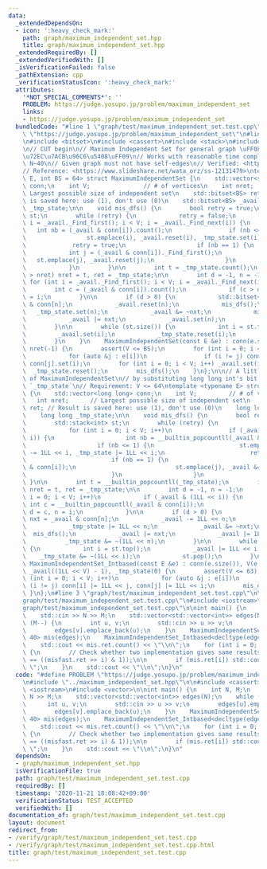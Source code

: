 ```yaml
---
data:
  _extendedDependsOn:
  - icon: ':heavy_check_mark:'
    path: graph/maximum_independent_set.hpp
    title: graph/maximum_independent_set.hpp
  _extendedRequiredBy: []
  _extendedVerifiedWith: []
  _isVerificationFailed: false
  _pathExtension: cpp
  _verificationStatusIcon: ':heavy_check_mark:'
  attributes:
    '*NOT_SPECIAL_COMMENTS*': ''
    PROBLEM: https://judge.yosupo.jp/problem/maximum_independent_set
    links:
    - https://judge.yosupo.jp/problem/maximum_independent_set
  bundledCode: "#line 1 \"graph/test/maximum_independent_set.test.cpp\"\n#define PROBLEM\
    \ \"https://judge.yosupo.jp/problem/maximum_independent_set\"\n#line 2 \"graph/maximum_independent_set.hpp\"\
    \n#include <bitset>\n#include <cassert>\n#include <stack>\n#include <vector>\n\
    \n// CUT begin\n// Maximum Independent Set for general graph \uFF08\u6700\u5927\
    \u72EC\u7ACB\u96C6\u5408\uFF09\n// Works with reasonable time complexity when\
    \ N~40\n// Given graph must not have self-edges\n// Verified: <https://judge.yosupo.jp/submission/1864>\n\
    // Reference: <https://www.slideshare.net/wata_orz/ss-12131479>\ntemplate <typename\
    \ E, int BS = 64> struct MaximumIndependentSet {\n    std::vector<std::bitset<BS>>\
    \ conn;\n    int V;               // # of vertices\n    int nret;            //\
    \ Largest possible size of independent set\n    std::bitset<BS> ret; // Result\
    \ is saved here: use (1), don't use (0)\n    std::bitset<BS> _avail;\n    std::bitset<BS>\
    \ _tmp_state;\n\n    void mis_dfs() {\n        bool retry = true;\n        std::stack<int>\
    \ st;\n        while (retry) {\n            retry = false;\n            for (int\
    \ i = _avail._Find_first(); i < V; i = _avail._Find_next(i)) {\n             \
    \   int nb = (_avail & conn[i]).count();\n                if (nb <= 1) {\n   \
    \                 st.emplace(i), _avail.reset(i), _tmp_state.set(i);\n       \
    \             retry = true;\n                    if (nb == 1) {\n            \
    \            int j = (_avail & conn[i])._Find_first();\n                     \
    \   st.emplace(j), _avail.reset(j);\n                    }\n                }\n\
    \            }\n        }\n\n        int t = _tmp_state.count();\n        if (t\
    \ > nret) nret = t, ret = _tmp_state;\n\n        int d = -1, n = -1;\n       \
    \ for (int i = _avail._Find_first(); i < V; i = _avail._Find_next(i)) {\n    \
    \        int c = (_avail & conn[i]).count();\n            if (c > d) d = c, n\
    \ = i;\n        }\n\n        if (d > 0) {\n            std::bitset<BS> nxt = _avail\
    \ & conn[n];\n            _avail.reset(n);\n            mis_dfs();\n         \
    \   _tmp_state.set(n);\n            _avail &= ~nxt;\n            mis_dfs();\n\
    \            _avail |= nxt;\n            _avail.set(n);\n            _tmp_state.reset(n);\n\
    \        }\n\n        while (st.size()) {\n            int i = st.top();\n   \
    \         _avail.set(i);\n            _tmp_state.reset(i);\n            st.pop();\n\
    \        }\n    }\n    MaximumIndependentSet(const E &e) : conn(e.size()), V(e.size()),\
    \ nret(-1) {\n        assert(V <= BS);\n        for (int i = 0; i < V; i++)\n\
    \            for (auto &j : e[i])\n                if (i != j) conn[i].set(j),\
    \ conn[j].set(i);\n        for (int i = 0; i < V; i++) _avail.set(i);\n      \
    \  _tmp_state.reset();\n        mis_dfs();\n    }\n};\n\n// A little fast implementation\
    \ of MaximumIndependentSet\n// by substituting long long int's bit for `ret` &\
    \ `_tmp_state`\n// Requirement: V <= 64\ntemplate <typename E> struct MaximumIndependentSet_Intbased\
    \ {\n    std::vector<long long> conn;\n    int V;         // # of vertices\n \
    \   int nret;      // Largest possible size of independent set\n    long long\
    \ ret; // Result is saved here: use (1), don't use (0)\n    long long _avail;\n\
    \    long long _tmp_state;\n\n    void mis_dfs() {\n        bool retry = true;\n\
    \        std::stack<int> st;\n        while (retry) {\n            retry = false;\n\
    \            for (int i = 0; i < V; i++)\n                if (_avail & (1LL <<\
    \ i)) {\n                    int nb = __builtin_popcountll(_avail & conn[i]);\n\
    \                    if (nb <= 1) {\n                        st.emplace(i), _avail\
    \ -= 1LL << i, _tmp_state |= 1LL << i;\n                        retry = true;\n\
    \                        if (nb == 1) {\n                            int j = __builtin_ctzll(_avail\
    \ & conn[i]);\n                            st.emplace(j), _avail &= ~(1LL << j);\n\
    \                        }\n                    }\n                }\n       \
    \ }\n\n        int t = __builtin_popcountll(_tmp_state);\n        if (t > nret)\
    \ nret = t, ret = _tmp_state;\n\n        int d = -1, n = -1;\n        for (int\
    \ i = 0; i < V; i++)\n            if (_avail & (1LL << i)) {\n               \
    \ int c = __builtin_popcountll(_avail & conn[i]);\n                if (c > d)\
    \ d = c, n = i;\n            }\n\n        if (d > 0) {\n            long long\
    \ nxt = _avail & conn[n];\n            _avail -= 1LL << n;\n            mis_dfs();\n\
    \            _tmp_state |= 1LL << n;\n            _avail &= ~nxt;\n          \
    \  mis_dfs();\n            _avail |= nxt;\n            _avail |= 1LL << n;\n \
    \           _tmp_state &= ~(1LL << n);\n        }\n\n        while (st.size())\
    \ {\n            int i = st.top();\n            _avail |= 1LL << i;\n        \
    \    _tmp_state &= ~(1LL << i);\n            st.pop();\n        }\n    }\n   \
    \ MaximumIndependentSet_Intbased(const E &e) : conn(e.size()), V(e.size()), nret(-1),\
    \ _avail((1LL << V) - 1), _tmp_state(0) {\n        assert(V <= 63);\n        for\
    \ (int i = 0; i < V; i++)\n            for (auto &j : e[i])\n                if\
    \ (i != j) conn[i] |= 1LL << j, conn[j] |= 1LL << i;\n        mis_dfs();\n   \
    \ }\n};\n#line 3 \"graph/test/maximum_independent_set.test.cpp\"\n\n#line 5 \"\
    graph/test/maximum_independent_set.test.cpp\"\n#include <iostream>\n#line 7 \"\
    graph/test/maximum_independent_set.test.cpp\"\n\nint main() {\n    int N, M;\n\
    \    std::cin >> N >> M;\n    std::vector<std::vector<int>> edges(N);\n    while\
    \ (M--) {\n        int u, v;\n        std::cin >> u >> v;\n        edges[u].emplace_back(v);\n\
    \        edges[v].emplace_back(u);\n    }\n    MaximumIndependentSet<decltype(edges),\
    \ 40> mis(edges);\n    MaximumIndependentSet_Intbased<decltype(edges)> misfast(edges);\n\
    \    std::cout << mis.ret.count() << \"\\n\";\n    for (int i = 0; i < N; i++)\
    \ {\n        // Check whether two implementation gives same results\n        assert(mis.ret[i]\
    \ == ((misfast.ret >> i) & 1));\n\n        if (mis.ret[i]) std::cout << i << \"\
    \ \";\n    }\n    std::cout << \"\\n\";\n}\n"
  code: "#define PROBLEM \"https://judge.yosupo.jp/problem/maximum_independent_set\"\
    \n#include \"../maximum_independent_set.hpp\"\n\n#include <cassert>\n#include\
    \ <iostream>\n#include <vector>\n\nint main() {\n    int N, M;\n    std::cin >>\
    \ N >> M;\n    std::vector<std::vector<int>> edges(N);\n    while (M--) {\n  \
    \      int u, v;\n        std::cin >> u >> v;\n        edges[u].emplace_back(v);\n\
    \        edges[v].emplace_back(u);\n    }\n    MaximumIndependentSet<decltype(edges),\
    \ 40> mis(edges);\n    MaximumIndependentSet_Intbased<decltype(edges)> misfast(edges);\n\
    \    std::cout << mis.ret.count() << \"\\n\";\n    for (int i = 0; i < N; i++)\
    \ {\n        // Check whether two implementation gives same results\n        assert(mis.ret[i]\
    \ == ((misfast.ret >> i) & 1));\n\n        if (mis.ret[i]) std::cout << i << \"\
    \ \";\n    }\n    std::cout << \"\\n\";\n}\n"
  dependsOn:
  - graph/maximum_independent_set.hpp
  isVerificationFile: true
  path: graph/test/maximum_independent_set.test.cpp
  requiredBy: []
  timestamp: '2020-11-21 18:08:42+09:00'
  verificationStatus: TEST_ACCEPTED
  verifiedWith: []
documentation_of: graph/test/maximum_independent_set.test.cpp
layout: document
redirect_from:
- /verify/graph/test/maximum_independent_set.test.cpp
- /verify/graph/test/maximum_independent_set.test.cpp.html
title: graph/test/maximum_independent_set.test.cpp
---
```

